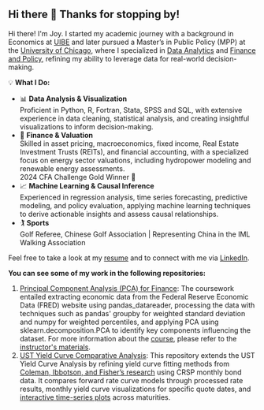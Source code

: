 ## Hi there 👋 Thanks for stopping by!

Hi there! I'm Joy. I started my academic journey with a background in Economics at [UIBE](https://english.uibe.edu.cn) and later pursued a Master’s in Public Policy (MPP) at the [University of Chicago](https://harris.uchicago.edu/academics/degrees/master-public-policy-mpp), where I specialized in [Data Analytics](https://harris.uchicago.edu/academics/design-your-path/specializations/specialization-data-analytics) and [Finance and Policy](https://harris.uchicago.edu/academics/design-your-path/specializations/specialization-finance-policy), refining my ability to leverage data for real-world decision-making.

💡 **What I Do:**  
 - 📊 **Data Analysis & Visualization**  
Proficient in Python, R, Fortran, Stata, SPSS and SQL, with extensive experience in data cleaning, statistical analysis, and creating insightful visualizations to inform decision-making.​  
 - 🏦 **Finance & Valuation**  
​Skilled in asset pricing, macroeconomics, fixed income, Real Estate Investment Trusts (REITs), and financial accounting, with a specialized focus on energy sector valuations, including hydropower modeling and renewable energy assessments.​  
2024 CFA Challenge Gold Winner 🏅  
 - 📈 **Machine Learning & Causal Inference**  
Experienced in regression analysis, time series forecasting, predictive modeling, and policy evaluation, applying machine learning techniques to derive actionable insights and assess causal relationships.​
 - 🏌️ **Sports**  
 Golf Referee, Chinese Golf Association | Representing China in the IML Walking Association
  
Feel free to take a look at my [resume](https://xiaoxiguazi.github.io/XiaoXIguaZI/Resume_LepengWu(DA).pdf) and to connect with me via [LinkedIn](https://www.linkedin.com/in/lepengwu2023/).   

**You can see some of my work in the following repositories:**
1. [Principal Component Analysis (PCA) for Finance](https://github.com/XiaoXIguaZI/HW4_website): The coursework entailed extracting economic data from the Federal Reserve Economic Data (FRED) website using pandas_datareader, processing the data with techniques such as pandas' groupby for weighted standard deviation and numpy for weighted percentiles, and applying PCA using sklearn.decomposition.PCA to identify key components influencing the dataset. For more information about the [course](https://finmath.uchicago.edu/curriculum/degree-concentrations/financial-computing/finm-32900/), please refer to the [instructor's materials](https://finm-32900.github.io/index.html).​  
2. [UST Yield Curve Comparative Analysis](https://github.com/XiaoXIguaZI/UST_YieldCurve_Analysis?tab=readme-ov-file): This repository extends the UST Yield Curve Analysis by refining yield curve fitting methods from [Coleman, Ibbotson, and Fisher’s research](https://books.google.com/books/about/Historical_U_S_Treasury_Yield_Curves.html?id=T7ubQAAACAAJ) using CRSP monthly bond data. It compares forward rate curve models through processed rate results, monthly yield curve visualizations for specific quote dates, and [interactive time-series plots](https://xiaoxiguazi.github.io/UST_YieldCurve_Analysis/parbd_rate.html) across maturities.
